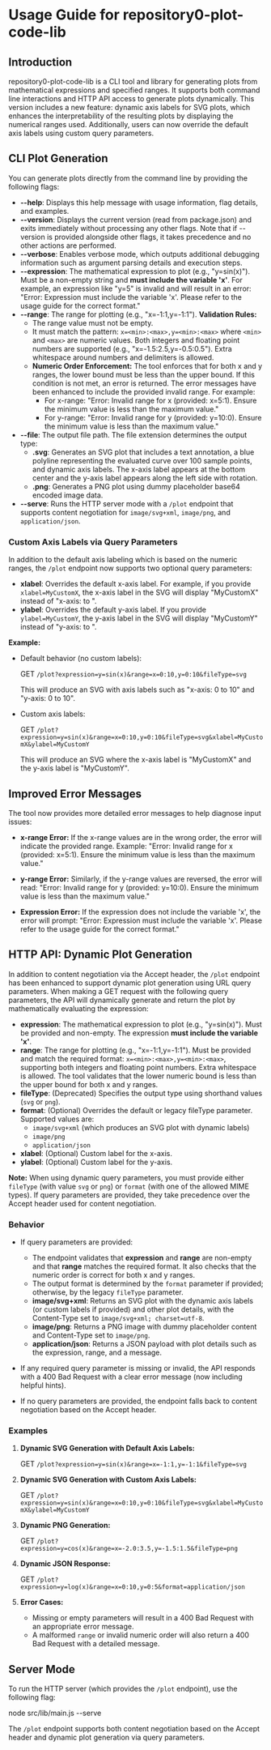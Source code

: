 # Usage Guide for repository0-plot-code-lib

## Introduction

repository0-plot-code-lib is a CLI tool and library for generating plots from mathematical expressions and specified ranges. It supports both command line interactions and HTTP API access to generate plots dynamically. This version includes a new feature: dynamic axis labels for SVG plots, which enhances the interpretability of the resulting plots by displaying the numerical ranges used. Additionally, users can now override the default axis labels using custom query parameters.

## CLI Plot Generation

You can generate plots directly from the command line by providing the following flags:

- **--help**: Displays this help message with usage information, flag details, and examples.
- **--version**: Displays the current version (read from package.json) and exits immediately without processing any other flags. Note that if --version is provided alongside other flags, it takes precedence and no other actions are performed.
- **--verbose**: Enables verbose mode, which outputs additional debugging information such as argument parsing details and execution steps.
- **--expression**: The mathematical expression to plot (e.g., "y=sin(x)"). Must be a non-empty string and **must include the variable 'x'**. For example, an expression like "y=5" is invalid and will result in an error: "Error: Expression must include the variable 'x'. Please refer to the usage guide for the correct format." 
- **--range**: The range for plotting (e.g., "x=-1:1,y=-1:1"). **Validation Rules:**
  - The range value must not be empty.
  - It must match the pattern: `x=<min>:<max>,y=<min>:<max>` where `<min>` and `<max>` are numeric values. Both integers and floating point numbers are supported (e.g., "x=-1.5:2.5,y=-0.5:0.5"). Extra whitespace around numbers and delimiters is allowed.
  - **Numeric Order Enforcement:** The tool enforces that for both x and y ranges, the lower bound must be less than the upper bound. If this condition is not met, an error is returned. The error messages have been enhanced to include the provided invalid range. For example:
    - For x-range: "Error: Invalid range for x (provided: x=5:1). Ensure the minimum value is less than the maximum value."
    - For y-range: "Error: Invalid range for y (provided: y=10:0). Ensure the minimum value is less than the maximum value."
- **--file**: The output file path. The file extension determines the output type:
  - **.svg**: Generates an SVG plot that includes a text annotation, a blue polyline representing the evaluated curve over 100 sample points, and dynamic axis labels. The x-axis label appears at the bottom center and the y-axis label appears along the left side with rotation.
  - **.png**: Generates a PNG plot using dummy placeholder base64 encoded image data.
- **--serve**: Runs the HTTP server mode with a `/plot` endpoint that supports content negotiation for `image/svg+xml`, `image/png`, and `application/json`.

### Custom Axis Labels via Query Parameters

In addition to the default axis labeling which is based on the numeric ranges, the `/plot` endpoint now supports two optional query parameters:

- **xlabel**: Overrides the default x-axis label. For example, if you provide `xlabel=MyCustomX`, the x-axis label in the SVG will display "MyCustomX" instead of "x-axis: <min> to <max>".
- **ylabel**: Overrides the default y-axis label. If you provide `ylabel=MyCustomY`, the y-axis label in the SVG will display "MyCustomY" instead of "y-axis: <min> to <max>".

**Example:**

- Default behavior (no custom labels):

  GET `/plot?expression=y=sin(x)&range=x=0:10,y=0:10&fileType=svg`

  This will produce an SVG with axis labels such as "x-axis: 0 to 10" and "y-axis: 0 to 10".

- Custom axis labels:

  GET `/plot?expression=y=sin(x)&range=x=0:10,y=0:10&fileType=svg&xlabel=MyCustomX&ylabel=MyCustomY`

  This will produce an SVG where the x-axis label is "MyCustomX" and the y-axis label is "MyCustomY".

## Improved Error Messages

The tool now provides more detailed error messages to help diagnose input issues:

- **x-range Error:** If the x-range values are in the wrong order, the error will indicate the provided range. Example: "Error: Invalid range for x (provided: x=5:1). Ensure the minimum value is less than the maximum value."

- **y-range Error:** Similarly, if the y-range values are reversed, the error will read: "Error: Invalid range for y (provided: y=10:0). Ensure the minimum value is less than the maximum value."

- **Expression Error:** If the expression does not include the variable 'x', the error will prompt: "Error: Expression must include the variable 'x'. Please refer to the usage guide for the correct format." 

## HTTP API: Dynamic Plot Generation

In addition to content negotiation via the Accept header, the `/plot` endpoint has been enhanced to support dynamic plot generation using URL query parameters. When making a GET request with the following query parameters, the API will dynamically generate and return the plot by mathematically evaluating the expression:

- **expression**: The mathematical expression to plot (e.g., "y=sin(x)"). Must be provided and non-empty. The expression **must include the variable 'x'**.
- **range**: The range for plotting (e.g., "x=-1:1,y=-1:1"). Must be provided and match the required format: `x=<min>:<max>,y=<min>:<max>`, supporting both integers and floating point numbers. Extra whitespace is allowed. The tool validates that the lower numeric bound is less than the upper bound for both x and y ranges.
- **fileType**: (Deprecated) Specifies the output type using shorthand values (`svg` or `png`).
- **format**: (Optional) Overrides the default or legacy fileType parameter. Supported values are:
  - `image/svg+xml` (which produces an SVG plot with dynamic labels)
  - `image/png`
  - `application/json`
- **xlabel**: (Optional) Custom label for the x-axis.
- **ylabel**: (Optional) Custom label for the y-axis.

**Note:** When using dynamic query parameters, you must provide either `fileType` (with value `svg` or `png`) or `format` (with one of the allowed MIME types). If query parameters are provided, they take precedence over the Accept header used for content negotiation.

### Behavior

- If query parameters are provided:
  - The endpoint validates that **expression** and **range** are non-empty and that **range** matches the required format. It also checks that the numeric order is correct for both x and y ranges.
  - The output format is determined by the `format` parameter if provided; otherwise, by the legacy `fileType` parameter.
  - **image/svg+xml**: Returns an SVG plot with the dynamic axis labels (or custom labels if provided) and other plot details, with the Content-Type set to `image/svg+xml; charset=utf-8`.
  - **image/png**: Returns a PNG image with dummy placeholder content and Content-Type set to `image/png`.
  - **application/json**: Returns a JSON payload with plot details such as the expression, range, and a message.

- If any required query parameter is missing or invalid, the API responds with a 400 Bad Request with a clear error message (now including helpful hints).
- If no query parameters are provided, the endpoint falls back to content negotiation based on the Accept header.

### Examples

1. **Dynamic SVG Generation with Default Axis Labels:**

   GET `/plot?expression=y=sin(x)&range=x=-1:1,y=-1:1&fileType=svg`

2. **Dynamic SVG Generation with Custom Axis Labels:**

   GET `/plot?expression=y=sin(x)&range=x=0:10,y=0:10&fileType=svg&xlabel=MyCustomX&ylabel=MyCustomY`

3. **Dynamic PNG Generation:**

   GET `/plot?expression=y=cos(x)&range=x=-2.0:3.5,y=-1.5:1.5&fileType=png`

4. **Dynamic JSON Response:**

   GET `/plot?expression=y=log(x)&range=x=0:10,y=0:5&format=application/json`

5. **Error Cases:**

   - Missing or empty parameters will result in a 400 Bad Request with an appropriate error message.
   - A malformed `range` or invalid numeric order will also return a 400 Bad Request with a detailed message.

## Server Mode

To run the HTTP server (which provides the `/plot` endpoint), use the following flag:

   node src/lib/main.js --serve

The `/plot` endpoint supports both content negotiation based on the Accept header and dynamic plot generation via query parameters.
